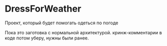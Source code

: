 # DressForWeather
Проект, который будет помогать одеться по погоде

Пока это заготовка с нормальной архитектурой. кринж-комментарии в коде потом уберу, нужны были ранее.
